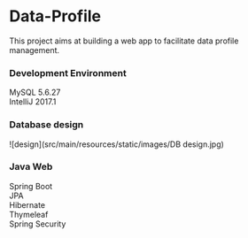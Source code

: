 # Data-Profile

This project aims at building a web app to facilitate data profile management.

### Development Environment
MySQL 5.6.27<br />
IntelliJ 2017.1

### Database design
![design](src/main/resources/static/images/DB design.jpg)

### Java Web
Spring Boot <br />
JPA <br />
Hibernate <br />
Thymeleaf <br />
Spring Security  